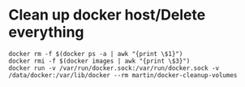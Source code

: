 # Clean up docker host/Delete everything
    docker rm -f $(docker ps -a | awk "{print \$1}")
    docker rmi -f $(docker images | awk "{print \$3}")
    docker run -v /var/run/docker.sock:/var/run/docker.sock -v /data/docker:/var/lib/docker --rm martin/docker-cleanup-volumes
